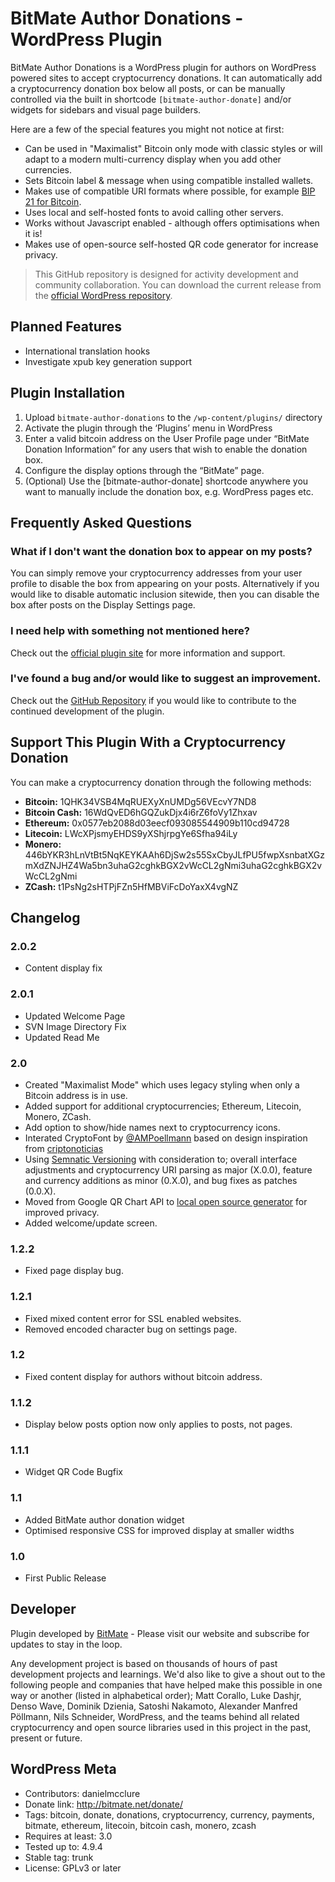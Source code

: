 # BitMate Author Donations - WordPress Plugin

BitMate Author Donations is a WordPress plugin for authors on WordPress powered sites to accept cryptocurrency donations. It can automatically add a cryptocurrency donation box below all posts, or can be manually controlled via the built in shortcode `[bitmate-author-donate]` and/or widgets for sidebars and visual page builders. 

Here are a few of the special features you might not notice at first:

* Can be used in "Maximalist" Bitcoin only mode with classic styles or will adapt to a modern multi-currency display when you add other currencies.
* Sets Bitcoin label & message when using compatible installed wallets.
* Makes use of compatible URI formats where possible, for example [BIP 21 for Bitcoin](https://github.com/bitcoin/bips/blob/master/bip-0021.mediawiki).
* Uses local and self-hosted fonts to avoid calling other servers.
* Works without Javascript enabled - although offers optimisations when it is!
* Makes use of open-source self-hosted QR code generator for increase privacy.

> This GitHub repository is designed for activity development and community collaboration. You can download the current release from the [official WordPress repository](https://wordpress.org/plugins/bitmate-author-donations/).

## Planned Features

* International translation hooks
* Investigate xpub key generation support

## Plugin Installation

1. Upload `bitmate-author-donations` to the `/wp-content/plugins/` directory
2. Activate the plugin through the ‘Plugins’ menu in WordPress
3. Enter a valid bitcoin address on the User Profile page under “BitMate Donation Information” for any users that wish to enable the donation box.
4. Configure the display options through the “BitMate” page.
5. (Optional) Use the [bitmate-author-donate] shortcode anywhere you want to manually include the donation box, e.g. WordPress pages etc.

## Frequently Asked Questions

### What if I don't want the donation box to appear on my posts? 
You can simply remove your cryptocurrency addresses from your user profile to disable the box from appearing on your posts. Alternatively if you would like to disable automatic inclusion sitewide, then you can disable the box after posts on the Display Settings page.  

### I need help with something not mentioned here?
Check out the [official plugin site](http://bitmate.net/author-donations/) for more information and support. 

### I've found a bug and/or would like to suggest an improvement.
Check out the [GitHub Repository](https://github.com/danielmcclure/bitmate-author-donations) if you would like to contribute to the continued development of the plugin. 

## Support This Plugin With a Cryptocurrency Donation

You can make a cryptocurrency donation through the following methods:

* **Bitcoin:** 1QHK34VSB4MqRUEXyXnUMDg56VEcvY7ND8
* **Bitcoin Cash:** 16WdQvED6hGQZukDjx4i6rZ6foVy1Zhxav
* **Ethereum:** 0x0577eb2088d03eecf093085544909b110cd94728
* **Litecoin:** LWcXPjsmyEHDS9yXShjrpgYe6Sfha94iLy
* **Monero:** 446bYKR3hLnVtBt5NqKEYKAAh6DjSw2s55SxCbyJLfPU5fwpXsnbatXGzmXdZNJHZ4Wa5bn3uhaG2cghkBGX2vWcCL2gNmi3uhaG2cghkBGX2vWcCL2gNmi
* **ZCash:** t1PsNg2sHTPjFZn5HfMBViFcDoYaxX4vgNZ

## Changelog 

### 2.0.2
* Content display fix

### 2.0.1
* Updated Welcome Page
* SVN Image Directory Fix
* Updated Read Me

### 2.0
* Created "Maximalist Mode" which uses legacy styling when only a Bitcoin address is in use.
* Added support for additional cryptocurrencies; Ethereum, Litecoin, Monero, ZCash.
* Add option to show/hide names next to cryptocurrency icons.
* Interated CryptoFont by [@AMPoellmann](https://AlexanderPoellmann.com/CryptoFont) based on design inspiration from [criptonoticias](http://www.criptonoticias.com/)
* Using [Semnatic Versioning](https://semver.org/) with consideration to; overall interface adjustments and cryptocurrency URI parsing as major (X.0.0), feature and currency additions as minor (0.X.0), and bug fixes as patches (0.0.X). 
* Moved from Google QR Chart API to [local open source generator](https://sourceforge.net/projects/phpqrcode/) for improved privacy. 
* Added welcome/update screen.

### 1.2.2
* Fixed page display bug.

### 1.2.1
* Fixed mixed content error for SSL enabled websites.
* Removed encoded character bug on settings page. 

### 1.2
* Fixed content display for authors without bitcoin address.

### 1.1.2
* Display below posts option now only applies to posts, not pages.

### 1.1.1
* Widget QR Code Bugfix

### 1.1
* Added BitMate author donation widget 
* Optimised responsive CSS for improved display at smaller widths

### 1.0
* First Public Release

## Developer

Plugin developed by [BitMate](http://bitmate.net "BitMate") - Please visit our website and subscribe for updates to stay in the loop.

Any development project is based on thousands of hours of past development projects and learnings. We'd also like to give a shout out to the following people and companies that have helped make this possible in one way or another (listed in alphabetical order); Matt Corallo, Luke Dashjr, Denso Wave, Dominik Dzienia, Satoshi Nakamoto, Alexander Manfred Pöllmann, Nils Schneider, WordPress, and the teams behind all related cryptocurrency and open source libraries used in this project in the past, present or future. 

## WordPress Meta
* Contributors: danielmcclure
* Donate link: http://bitmate.net/donate/
* Tags: bitcoin, donate, donations, cryptocurrency, currency, payments, bitmate, ethereum, litecoin, bitcoin cash, monero, zcash
* Requires at least: 3.0
* Tested up to: 4.9.4
* Stable tag: trunk
* License: GPLv3 or later
